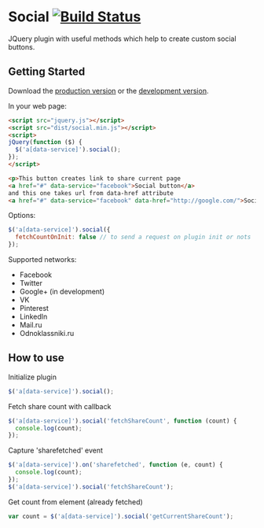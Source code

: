 # Social [![Build Status](https://travis-ci.org/ideil/socialjs.png)](https://travis-ci.org/ideil/socialjs)

JQuery plugin with useful methods which help to create custom social buttons.

## Getting Started
Download the [production version][min] or the [development version][max].

[min]: https://raw.github.com/ideil/socialjs/master/dist/social.min.js
[max]: https://raw.github.com/ideil/socialjs/master/dist/social.js

In your web page:

```html
<script src="jquery.js"></script>
<script src="dist/social.min.js"></script>
<script>
jQuery(function ($) {
  $('a[data-service]').social();
});
</script>

<p>This button creates link to share current page
<a href="#" data-service="facebook">Social button</a>
and this one takes url from data-href attribute
<a href="#" data-service="facebook" data-href="http://google.com/">Social button</a></p>
```

Options:

```javascript
$('a[data-service]').social({
  fetchCountOnInit: false // to send a request on plugin init or nots
});
```

Supported networks:

  - Facebook
  - Twitter
  - Google+ (in development)
  - VK
  - Pinterest
  - LinkedIn
  - Mail.ru
  - Odnoklassniki.ru

## How to use

Initialize plugin

```javascript
$('a[data-service]').social();
```

Fetch share count with callback

```javascript
$('a[data-service]').social('fetchShareCount', function (count) {
  console.log(count);
});
```

Capture 'sharefetched' event

```javascript
$('a[data-service]').on('sharefetched', function (e, count) {
  console.log(count);
});
$('a[data-service]').social('fetchShareCount');
```

Get count from element (already fetched)

```javascript
var count = $('a[data-service]').social('getCurrentShareCount');
```
